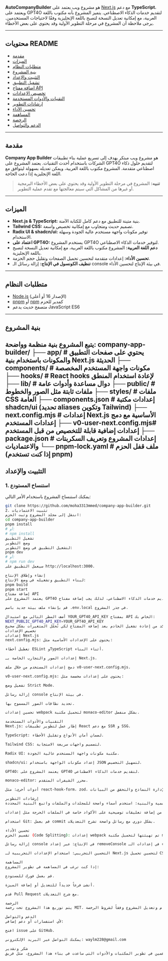 **AutoCompanyBuilder** هو مشروع ويب يعتمد على [Next.js](https://nextjs.org/) مع دعم **TypeScript**، ويعتمد على GPT4O لتقديم خدمات الذكاء الاصطناعي. يتميز المشروع بأنه مكتوب باللغة العربية، مع إمكانية تعديل النسخة لتصبح باللغة الإنجليزية وفقًا لاحتياجات المستخدمين. يرجى ملاحظة أن المشروع في مرحلة التطوير الأولية وقد يحتوي على بعض الأخطاء.

---

## محتويات README

- [مقدمة](#مقدمة)
- [الميزات](#الميزات)
- [متطلبات النظام](#متطلبات-النظام)
- [بنية المشروع](#بنية-المشروع)
- [التثبيت والإعداد](#التثبيت-والإعداد)
- [تشغيل التطبيق](#تشغيل-التطبيق)
- [إضافة مفتاح API](#إضافة-مفتاح-api)
- [تخصيص الإعدادات](#تخصيص-الإعدادات)
- [التقنيات والأدوات المستخدمة](#التقنيات-والأدوات-المستخدمة)
- [إرشادات التطوير](#إرشادات-التطوير)
- [تحسين الأداء](#تحسين-الأداء)
- [المساهمة](#المساهمة)
- [الرخصة](#الرخصة)
- [الدعم والتواصل](#الدعم-والتواصل)

---

## مقدمة

**Company App Builder** هو مشروع ويب مبتكر يهدف إلى تسريع عملية بناء تطبيقات الشركات باستخدام أحدث التقنيات. يعتمد المشروع على GPT4O لتقديم حلول ذكاء اصطناعي متقدمة. المشروع مكتوب باللغة العربية، ويمكن تعديله بسهولة ليتوافق مع اللغة الإنجليزية إذا دعت الحاجة.

> **تنبيه:** المشروع في مرحلة التطوير الأولية وقد يحتوي على بعض الأخطاء البرمجية أو غيرها من المشاكل التي سيتم معالجتها مع تقدم عملية التطوير.

---

## الميزات

- **Next.js & TypeScript:** بنية متينة للتطبيق مع دعم كامل للكتابة الآمنة.
- **Tailwind CSS:** تصميم حديث ومتجاوب مع إمكانية تخصيص واسعة.
- **Radix UI & shadcn/ui:** توفير مكونات واجهة مستخدم عالية الجودة وسهلة الاستخدام.
- **اعتماد على GPT4O:** يستخدم المشروع GPT4O لتوفير خدمات الذكاء الاصطناعي.
- **دعم اللغة العربية:** المشروع مكتوب باللغة العربية، مع إمكانية تعديل النسخة لتصبح باللغة الإنجليزية.
- **تحسين الأداء:** إعدادات متقدمة لتحسين تحميل الصفحات وتقليل حجم الحزمة.
- **تنظيف الكونسول في الإنتاج:** إزالة رسائل الـ console في بيئة الإنتاج لتحسين الأداء.

---

## متطلبات النظام

- [Node.js](https://nodejs.org/) (الإصدار 16 أو أعلى)
- [pnpm](https://pnpm.io/) أو [npm](https://www.npmjs.com/) كمدير للحزم
- متصفح حديث يدعم JavaScript ES6

---

## بنية المشروع

يتبع المشروع بنية منظمة وواضحة:
company-app-builder/ ├── app/ # يحتوي على صفحات التطبيق والمكونات باستخدام بنية Next.js الحديثة ├── components/ # مكونات واجهة المستخدم المخصصة ├── hooks/ # React hooks لإعادة استخدام المنطق ├── lib/ # دوال مساعدة وأدوات عامة ├── public/ # ملفات ثابتة مثل الصور والخطوط ├── styles/ # ملفات CSS العامة ├── components.json # إعدادات مكتبة shadcn/ui (تحديد aliases وتكوين Tailwind) ├── next.config.mjs # إعدادات Next.js الأساسية مع دمج إعدادات المستخدم ├── v0-user-next.config.mjs# إعدادات إضافية قابلة للتخصيص من قبل المستخدم ├── package.json # إعدادات المشروع وتعريف السكربتات والاعتماديات └── pnpm-lock.yaml # ملف قفل الحزم (إذا كنت تستخدم pnpm)
---

## التثبيت والإعداد

### 1. استنساخ المستودع

يمكنك استنساخ المشروع باستخدام الأمر التالي:

```bash
git clone https://github.com/moha3313mmed/company-app-builder.git
2. تثبيت الاعتماديات
انتقل إلى مجلد المشروع وثبت الحزم:
cd company-app-builder
pnpm install
# أو:
# npm install
تشغيل التطبيق
وضع التطوير
لتشغيل التطبيق في وضع التطوير:
pnpm dev
# أو:
# npm run dev
سيعمل التطبيق على http://localhost:3000.

إنشاء وإطلاق الإنتاج
لبناء التطبيق وتشغيله في وضع الإنتاج:
pnpm build
pnpm start
إضافة مفتاح API
يعتمد المشروع على GPT4O لتقديم خدمات الذكاء الاصطناعي، لذلك يجب إضافة مفتاح API الخاص بـ GPT4O. اتبع الخطوات التالية:

قم بإنشاء ملف بيئة جديد باسم .env.local في جذر المشروع.

أضف السطر التالي مع استبدال YOUR_GPT4O_API_KEY بمفتاح API الخاص بك:
NEXT_PUBLIC_GPT4O_API_KEY=YOUR_GPT4O_API_KEY
تأكد من إعادة تشغيل الخادم بعد إضافة المفتاح لكي تُحمّل المتغيرات بشكل صحيح.
تخصيص الإعدادات
إعدادات Next.js
next.config.mjs: يحتوي على الإعدادات الأساسية مثل:

تعطيل أخطاء ESLint وTypeScript أثناء البناء.

إعدادات الصور والتجارب الخاصة بـ Next.js.

دمج إعدادات المستخدم من خلال ملف v0-user-next.config.mjs.

v0-user-next.config.mjs: يحتوي على إعدادات مخصصة مثل:

تفعيل وضع Strict Mode.

إزالة رسائل console في بيئة الإنتاج.

تحديد نطاقات الصور المسموح بها.

تحسين إعدادات webpack لتحميل مكتبة monaco-editor بشكل منفصل.

التقنيات والأدوات المستخدمة
Next.js: إطار عمل لتطوير تطبيقات React مع دعم SSR و SSG.

TypeScript: لضمان أمان الأنواع وتقليل الأخطاء.

Tailwind CSS: لتصميم واجهات سريعة الاستجابة.

Radix UI: مكتبة مكونات واجهة المستخدم عالية الجودة.

shadcn/ui: إعداد مكونات الواجهة باستخدام JSON لتسهيل التخصيص.

GPT4O: يعتمد المشروع على GPT4O لتقديم خدمات الذكاء الاصطناعي.

monaco-editor: محرر الشيفرات المتقدم.

أدوات أخرى: مثل react-hook-form، zod، وغيرها لإدارة النماذج والتحقق من البيانات.

إرشادات التطوير
التزام التسمية والبنية: استخدم أسماء واضحة للمجلدات والملفات واتبع البنية المحددة.

كتابة التعليقات: تأكد من إضافة تعليقات توضيحية على الأكواد خاصة في الملفات الحرجة مثل إعدادات webpack وملفات التكوين.

استخدام Git: قم بعمل commit بشكل دوري مع رسائل واضحة تشرح التعديلات.

تحسين الأداء
تقسيم الحزم (Code Splitting): إعدادات webpack تم تهيئتها لتحميل مكتبة monaco-editor في chunk منفصل مما يحسن زمن التحميل.

إزالة رسائل console في الإنتاج: عبر إعداد removeConsole في إعدادات الـ compiler.

التحسين التجريبي: استخدام الإعدادات التجريبية لـ Next.js لتحسين تحميل CSS وسرعة تجميع الصفحات.

المساهمة
إذا كنت ترغب في المساهمة في تطوير المشروع:

قم بعمل فورك للمستودع.

أنشئ فرعاً جديداً للتعديل أو إضافة الميزة.

قدم Pull Request مع شرح التعديلات.

الرخصة
يتم توزيع هذا المشروع تحت رخصة MIT. يمكنك استخدام وتعديل المشروع وفقاً لشروط الرخصة.

الدعم والتواصل
لأي استفسارات أو دعم إضافي:

افتح issue على GitHub.

يمكنك التواصل عبر البريد الإلكتروني: waylm228@gmail.com

شكر وتقدير
نشكر جميع المطورين والمساهمين في تطوير المكتبات والأدوات التي ساعدت في بناء هذا المشروع، مثل فريق Next.js وTailwind CSS ومجتمع المصادر المفتوحة.

